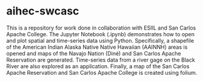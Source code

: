 # aihec-swcasc

This is a repository for work done in collaboration with ESIIL and San Carlos Apache College. The Jupyter Notebook (.ipynb) demonstrates how to open and plot spatial and time-series data using Python. Specifically, a shapefile of the American Indian Alaska Native Native Hawaiian (AAINNH) areas is opened and maps of the Navajo Nation (Diné) and San Carlos Apache Reservation are generated. Time-series data from a river gage on the Black River are also explored as an application. Finally, a map of the San Carlos Apache Reservation and San Carlos Apache College is created using folium.
